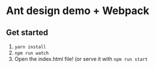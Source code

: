 # Ant design demo + Webpack

## Get started
1. `yarn install`
1. `npm run watch`
1. Open the index.html file! (or serve it with `npm run start`
